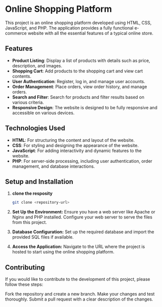 # Online Shopping Platform

This project is an online shopping platform developed using HTML, CSS, JavaScript, and PHP. The application provides a fully functional e-commerce website with all the essential features of a typical online store. 

## Features

- **Product Listing**: Display a list of products with details such as price, description, and images.
- **Shopping Cart**: Add products to the shopping cart and view cart contents.
- **User Authentication**: Register, log in, and manage user accounts.
- **Order Management**: Place orders, view order history, and manage orders.
- **Search and Filter**: Search for products and filter results based on various criteria.
- **Responsive Design**: The website is designed to be fully responsive and accessible on various devices.

## Technologies Used

- **HTML**: For structuring the content and layout of the website.
- **CSS**: For styling and designing the appearance of the website.
- **JavaScript**: For adding interactivity and dynamic features to the website.
- **PHP**: For server-side processing, including user authentication, order management, and database interactions.

## Setup and Installation

1. **clone the resposity**
   ```bash
   git clone <repository-url>
2. **Set Up the Environment:**
   Ensure you have a web server like Apache or Nginx and PHP installed.
   Configure your web server to serve the files from this project.
3. **Database Configuration:**
   Set up the required database and import the provided SQL files if available.
   
4. **Access the Application:**
   Navigate to the URL where the project is hosted to start using the online shopping platform.
   
## Contributing
If you would like to contribute to the development of this project, please follow these steps:

Fork the repository and create a new branch.
Make your changes and test thoroughly.
Submit a pull request with a clear description of the changes.
